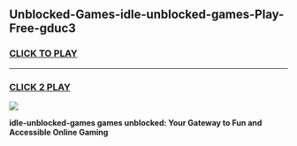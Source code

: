 
## Unblocked-Games-idle-unblocked-games-Play-Free-gduc3
<h3>
<a href="https://premium76.site?title=idle-unblocked-games&ref=19M">CLICK TO PLAY</a></h3>
<hr>

<h3>
<a href="https://premium76.site?title=idle-unblocked-games&ref=19M">CLICK 2 PLAY</a>
  
</h3>

<a href="https://premium76.site?title=idle-unblocked-games&ref=19M"><img src="https://clearcache.store/games.png"></a>


**idle-unblocked-games games unblocked: Your Gateway to Fun and Accessible Online Gaming**
